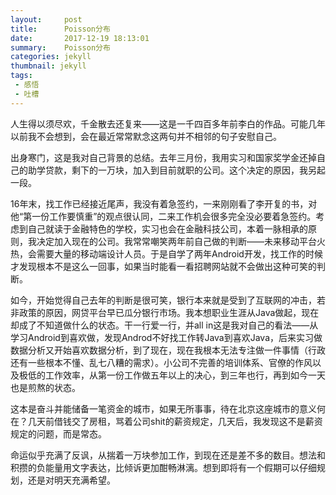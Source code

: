 ```yaml
---
layout:     post
title:      Poisson分布
date:       2017-12-19 18:13:01
summary:    Poisson分布
categories: jekyll
thumbnail: jekyll
tags:
 - 感悟
 - 吐槽
---
```


人生得以须尽欢，千金散去还复来——这是一千四百多年前李白的作品。可能几年以前我不会想到，会在最近常常默念这两句并不相邻的句子安慰自己。

出身寒门，这是我对自己背景的总结。去年三月份，我用实习和国家奖学金还掉自己的助学贷款，剩下的一万块，加入到目前就职的公司。这个决定的原因，我另起一段。

16年末，找工作已经接近尾声，我没有着急签约，一来刚刚看了李开复的书，对他“第一份工作要慎重”的观点很认同，二来工作机会很多完全没必要着急签约。考虑到自己就读于金融特色的学校，实习也会在金融科技公司，本着一脉相承的原则，我决定加入现在的公司。我常常嘲笑两年前自己做的判断——未来移动平台火热，会需要大量的移动端设计人员。于是自学了两年Android开发，找工作的时候才发现根本不是这么一回事，如果当时能看一看招聘网站就不会做出这种可笑的判断。

如今，开始觉得自己去年的判断是很可笑，银行本来就是受到了互联网的冲击，若非政策的原因，网贷平台早已瓜分银行市场。我本想职业生涯从Java做起，现在却成了不知道做什么的状态。干一行爱一行，并all in这是我对自己的看法——从学习Android到喜欢做，发现Androd不好找工作转Java到喜欢Java，后来实习做数据分析又开始喜欢数据分析，到了现在，现在我根本无法专注做一件事情（行政还有一些根本不懂、乱七八糟的需求）。小公司不完善的培训体系、官僚的作风以及极低的工作效率，从第一份工作做五年以上的决心，到三年也行，再到如今一天也是煎熬的状态。

这本是奋斗并能储备一笔资金的城市，如果无所事事，待在北京这座城市的意义何在？几天前借钱交了房租，骂着公司shit的薪资规定，几天后，我发现这不是薪资规定的问题，而是常态。

命运似乎充满了反讽，从揣着一万块参加工作，到现在还是差不多的数目。想法和积攒的负能量用文字表达，比倾诉更加酣畅淋漓。想到即将有一个假期可以仔细规划，还是对明天充满希望。
